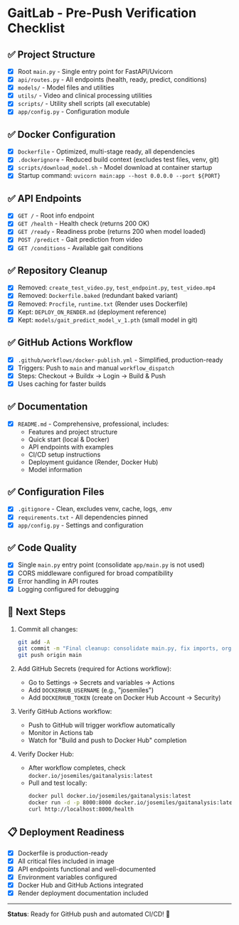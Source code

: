 # GaitLab - Pre-Push Verification Checklist

## ✅ Project Structure

- [x] Root `main.py` - Single entry point for FastAPI/Uvicorn
- [x] `api/routes.py` - All endpoints (health, ready, predict, conditions)
- [x] `models/` - Model files and utilities
- [x] `utils/` - Video and clinical processing utilities
- [x] `scripts/` - Utility shell scripts (all executable)
- [x] `app/config.py` - Configuration module

## ✅ Docker Configuration

- [x] `Dockerfile` - Optimized, multi-stage ready, all dependencies
- [x] `.dockerignore` - Reduced build context (excludes test files, venv, git)
- [x] `scripts/download_model.sh` - Model download at container startup
- [x] Startup command: `uvicorn main:app --host 0.0.0.0 --port ${PORT}`

## ✅ API Endpoints

- [x] `GET /` - Root info endpoint
- [x] `GET /health` - Health check (returns 200 OK)
- [x] `GET /ready` - Readiness probe (returns 200 when model loaded)
- [x] `POST /predict` - Gait prediction from video
- [x] `GET /conditions` - Available gait conditions

## ✅ Repository Cleanup

- [x] Removed: `create_test_video.py`, `test_endpoint.py`, `test_video.mp4`
- [x] Removed: `Dockerfile.baked` (redundant baked variant)
- [x] Removed: `Procfile`, `runtime.txt` (Render uses Dockerfile)
- [x] Kept: `DEPLOY_ON_RENDER.md` (deployment reference)
- [x] Kept: `models/gait_predict_model_v_1.pth` (small model in git)

## ✅ GitHub Actions Workflow

- [x] `.github/workflows/docker-publish.yml` - Simplified, production-ready
- [x] Triggers: Push to `main` and manual `workflow_dispatch`
- [x] Steps: Checkout → Buildx → Login → Build & Push
- [x] Uses caching for faster builds

## ✅ Documentation

- [x] `README.md` - Comprehensive, professional, includes:
  - Features and project structure
  - Quick start (local & Docker)
  - API endpoints with examples
  - CI/CD setup instructions
  - Deployment guidance (Render, Docker Hub)
  - Model information

## ✅ Configuration Files

- [x] `.gitignore` - Clean, excludes venv, cache, logs, .env
- [x] `requirements.txt` - All dependencies pinned
- [x] `app/config.py` - Settings and configuration

## ✅ Code Quality

- [x] Single `main.py` entry point (consolidate `app/main.py` is not used)
- [x] CORS middleware configured for broad compatibility
- [x] Error handling in API routes
- [x] Logging configured for debugging

## 🔧 Next Steps

1. Commit all changes:
   ```bash
   git add -A
   git commit -m "Final cleanup: consolidate main.py, fix imports, organize structure, improve docs"
   git push origin main
   ```

2. Add GitHub Secrets (required for Actions workflow):
   - Go to Settings → Secrets and variables → Actions
   - Add `DOCKERHUB_USERNAME` (e.g., "josemiles")
   - Add `DOCKERHUB_TOKEN` (create on Docker Hub Account → Security)

3. Verify GitHub Actions workflow:
   - Push to GitHub will trigger workflow automatically
   - Monitor in Actions tab
   - Watch for "Build and push to Docker Hub" completion

4. Verify Docker Hub:
   - After workflow completes, check `docker.io/josemiles/gaitanalysis:latest`
   - Pull and test locally:
     ```bash
     docker pull docker.io/josemiles/gaitanalysis:latest
     docker run -d -p 8000:8000 docker.io/josemiles/gaitanalysis:latest
     curl http://localhost:8000/health
     ```

## 📋 Deployment Readiness

- [x] Dockerfile is production-ready
- [x] All critical files included in image
- [x] API endpoints functional and well-documented
- [x] Environment variables configured
- [x] Docker Hub and GitHub Actions integrated
- [x] Render deployment documentation included

---
**Status**: Ready for GitHub push and automated CI/CD! 🚀
